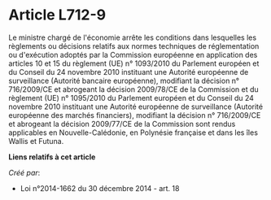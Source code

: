 # Article L712-9

Le ministre chargé de l'économie arrête les conditions dans lesquelles les règlements ou décisions relatifs aux normes
techniques de réglementation ou d'exécution adoptés par la Commission européenne en application des articles 10 et 15 du
règlement (UE) n° 1093/2010 du Parlement européen et du Conseil du 24 novembre 2010 instituant une Autorité européenne de
surveillance (Autorité bancaire européenne), modifiant la décision n° 716/2009/CE et abrogeant la décision 2009/78/CE de la
Commission et du règlement (UE) n° 1095/2010 du Parlement européen et du Conseil du 24 novembre 2010 instituant une Autorité
européenne de surveillance (Autorité européenne des marchés financiers), modifiant la décision n° 716/2009/CE et abrogeant la
décision 2009/77/CE de la Commission sont rendus applicables en Nouvelle-Calédonie, en Polynésie française et dans les îles
Wallis et Futuna.

**Liens relatifs à cet article**

_Créé par_:

  - Loi n°2014-1662 du 30 décembre 2014 - art. 18
